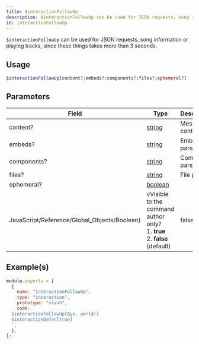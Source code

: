 ```yaml
---
title: $interactionFollowUp
description: $interactionFollowUp can be used for JSON requests, song information or playing tracks, since these things takes more than 3 seconds.
id: interactionFollowUp
---
```


`$interactionFollowUp` can be used for JSON requests, song information or playing tracks, since these things takes more
than 3 seconds.

## Usage

```php
$interactionFollowUp[content?;embeds?;components?;files?;ephemeral?]
```

## Parameters

| Field                                        | Type                                                                                                | Description       | Required |
| -------------------------------------------- | --------------------------------------------------------------------------------------------------- | ----------------- | :------: |
| content?                                     | [string](https://developer.mozilla.org/en-US/docs/Web/JavaScript/Reference/Global_Objects/String)   | Message content.  |  false   |
| embeds?                                      | [string](https://developer.mozilla.org/en-US/docs/Web/JavaScript/Reference/Global_Objects/String)   | Embed parser.     |  false   |
| components?                                  | [string](https://developer.mozilla.org/en-US/docs/Web/JavaScript/Reference/Global_Objects/String)   | Component parser. |  false   |
| files?                                       | [string](https://developer.mozilla.org/en-US/docs/Web/JavaScript/Reference/Global_Objects/String)   | File parser.      |  false   |
| ephemeral?                                   | [boolean](https://developer.mozilla.org/en-US/docs/Web/JavaScript/Reference/Global_Objects/Boolean) |
| JavaScript/Reference/Global_Objects/Boolean) | vVisible to the command author only? <br /> 1. **true** <br /> 2. **false** (default)               | false             |

## Example(s)

```javascript
module.exports = [
  {
    name: "interactionFollowUp",
    type: "interaction",
    prototype: "slash",
    code: `
  $interactionFollowUp[Bye, world!]
  $interactionDefer[true]
  `,
  },
];
```
